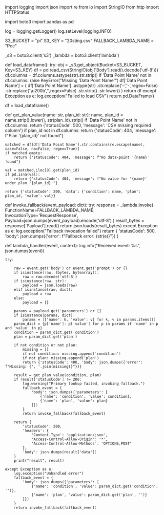 import logging
import json
import re
from io import StringIO
from http import HTTPStatus

import boto3
import pandas as pd

log = logging.getLogger()
log.setLevel(logging.INFO)

S3_BUCKET = "pi"
S3_KEY = "20sting.csv"
FALLBACK_LAMBDA_NAME = "Poc"

_s3 = boto3.client('s3')
_lambda = boto3.client('lambda')

def load_dataframe():
    try:
        obj = _s3.get_object(Bucket=S3_BUCKET, Key=S3_KEY)
        df = pd.read_csv(StringIO(obj['Body'].read().decode('utf-8')))
        df.columns = df.columns.astype(str).str.strip()
        if 'Data Point Name' not in df.columns:
            raise KeyError("Missing 'Data Point Name'")
        df['Data Point Name'] = (
            df['Data Point Name']
              .astype(str)
              .str.replace('–','-',regex=False)
              .str.replace('\u200b','',regex=False)
              .str.strip()
              .str.lower()
        )
        return df
    except Exception as e:
        log.exception("Failed to load CSV")
        return pd.DataFrame()

df = load_dataframe()


def get_plan_value(name: str, plan_id: str):
    name, plan_id = name.strip().lower(), str(plan_id).strip()
    if 'Data Point Name' not in df.columns:
        return {'statusCode': 500, 'message': 'CSV missing required column'}
    if plan_id not in df.columns:
        return {'statusCode': 404, 'message': f"Plan '{plan_id}' not found"}

    matched = df[df['Data Point Name'].str.contains(re.escape(name), case=False, na=False, regex=True)]
    if matched.empty:
        return {'statusCode': 404, 'message': f"No data-point '{name}' found"}

    val = matched.iloc[0].get(plan_id)
    if pd.isna(val):
        return {'statusCode': 404, 'message': f"No value for '{name}' under plan '{plan_id}'"}

    return {'statusCode': 200, 'data': {'condition': name, 'plan': plan_id, 'value': val}}


def invoke_fallback(event_payload: dict):
    try:
        response = _lambda.invoke(
            FunctionName=FALLBACK_LAMBDA_NAME,
            InvocationType='RequestResponse',
            Payload=json.dumps(event_payload).encode('utf-8')
        )
        result_bytes = response['Payload'].read()
        return json.loads(result_bytes)
    except Exception as e:
        log.exception("Fallback invocation failed")
        return {
            'statusCode': 500,
            'body': json.dumps({'error': f"Fallback error: {str(e)}"})
        }


def lambda_handler(event, context):
    log.info("Received event: %s", json.dumps(event))

    try:

        raw = event.get('body') or event.get('prompt') or {}
        if isinstance(raw, (bytes, bytearray)):
            raw = raw.decode('utf-8')
        if isinstance(raw, str):
            payload = json.loads(raw)
        elif isinstance(raw, dict):
            payload = raw
        else:
            payload = {}

        params = payload.get('parameters') or []
        if isinstance(params, dict):
            params = [{'name': k, 'value': v} for k, v in params.items()]
        param_dict = {p['name']: p['value'] for p in params if 'name' in p and 'value' in p}
        condition = param_dict.get('condition')
        plan = param_dict.get('plan')

        if not condition or not plan:
            missing = []
            if not condition: missing.append('condition')
            if not plan: missing.append('plan')
            return {'statusCode': 400, 'body': json.dumps({'error': f"Missing: {', '.join(missing)}"})}

        result = get_plan_value(condition, plan)
        if result['statusCode'] != 200:
            log.warning("Primary lookup failed, invoking fallback.")
            fallback_event = {
                'body': json.dumps({'parameters': [
                    {'name': 'condition', 'value': condition},
                    {'name': 'plan', 'value': plan}
                ]})
            }
            return invoke_fallback(fallback_event)

        return {
            'statusCode': 200,
            'headers': {
                'Content-Type': 'application/json',
                'Access-Control-Allow-Origin': '*',
                'Access-Control-Allow-Methods': 'OPTIONS,POST'
            },
            'body': json.dumps(result['data'])
        }
        print("result", result)

    except Exception as e:
        log.exception("Unhandled error")
        fallback_event = {
            'body': json.dumps({'parameters': [
                {'name': 'condition', 'value': param_dict.get('condition', '')},
                {'name': 'plan', 'value': param_dict.get('plan', '')}
            ]})
        }
        return invoke_fallback(fallback_event)
